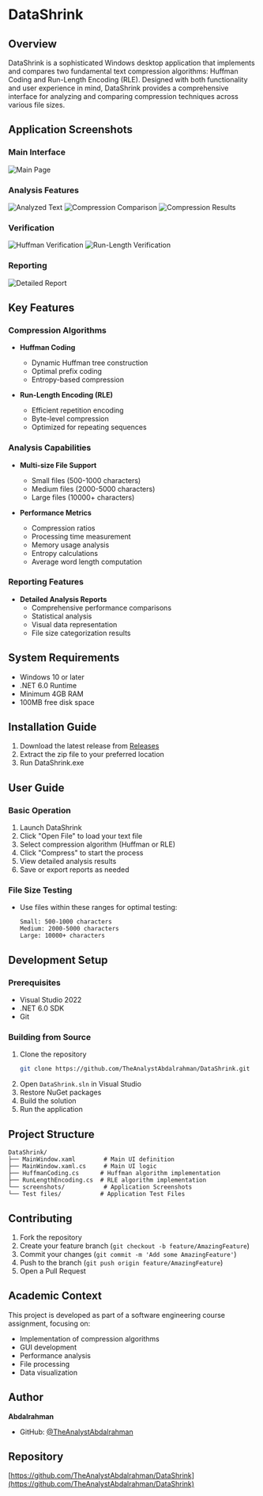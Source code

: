 # DataShrink

## Overview
DataShrink is a sophisticated Windows desktop application that implements and compares two fundamental text compression algorithms: Huffman Coding and Run-Length Encoding (RLE). Designed with both functionality and user experience in mind, DataShrink provides a comprehensive interface for analyzing and comparing compression techniques across various file sizes.

## Application Screenshots

### Main Interface
![Main Page](screenshots/main_page.png)

### Analysis Features
![Analyzed Text](screenshots/analyzed_text.png)
![Compression Comparison](screenshots/compression_comparison.png)
![Compression Results](screenshots/compression_result.png)

### Verification
![Huffman Verification](screenshots/verify_huffman.png)
![Run-Length Verification](screenshots/verify_runlength.png)

### Reporting
![Detailed Report](screenshots/detailed_report.png)

## Key Features

### Compression Algorithms
- **Huffman Coding**
  - Dynamic Huffman tree construction
  - Optimal prefix coding
  - Entropy-based compression
  
- **Run-Length Encoding (RLE)**
  - Efficient repetition encoding
  - Byte-level compression
  - Optimized for repeating sequences

### Analysis Capabilities
- **Multi-size File Support**
  - Small files (500-1000 characters)
  - Medium files (2000-5000 characters)
  - Large files (10000+ characters)

- **Performance Metrics**
  - Compression ratios
  - Processing time measurement
  - Memory usage analysis
  - Entropy calculations
  - Average word length computation

### Reporting Features
- **Detailed Analysis Reports**
  - Comprehensive performance comparisons
  - Statistical analysis
  - Visual data representation
  - File size categorization results

## System Requirements
- Windows 10 or later
- .NET 6.0 Runtime
- Minimum 4GB RAM
- 100MB free disk space

## Installation Guide
1. Download the latest release from [Releases](https://github.com/TheAnalystAbdalrahman/DataShrink/releases)
2. Extract the zip file to your preferred location
3. Run DataShrink.exe

## User Guide

### Basic Operation
1. Launch DataShrink
2. Click "Open File" to load your text file
3. Select compression algorithm (Huffman or RLE)
4. Click "Compress" to start the process
5. View detailed analysis results
6. Save or export reports as needed

### File Size Testing
- Use files within these ranges for optimal testing:
  ```
  Small: 500-1000 characters
  Medium: 2000-5000 characters
  Large: 10000+ characters
  ```

## Development Setup

### Prerequisites
- Visual Studio 2022
- .NET 6.0 SDK
- Git

### Building from Source
1. Clone the repository
   ```bash
   git clone https://github.com/TheAnalystAbdalrahman/DataShrink.git
   ```
2. Open `DataShrink.sln` in Visual Studio
3. Restore NuGet packages
4. Build the solution
5. Run the application

## Project Structure
```
DataShrink/
├── MainWindow.xaml        # Main UI definition
├── MainWindow.xaml.cs     # Main UI logic
├── HuffmanCoding.cs      # Huffman algorithm implementation
├── RunLengthEncoding.cs  # RLE algorithm implementation
└── screenshots/           # Application Screenshots
└── Test files/           # Application Test Files
```

## Contributing
1. Fork the repository
2. Create your feature branch (`git checkout -b feature/AmazingFeature`)
3. Commit your changes (`git commit -m 'Add some AmazingFeature'`)
4. Push to the branch (`git push origin feature/AmazingFeature`)
5. Open a Pull Request

## Academic Context
This project is developed as part of a software engineering course assignment, focusing on:
- Implementation of compression algorithms
- GUI development
- Performance analysis
- File processing
- Data visualization

## Author
**Abdalrahman**
- GitHub: [@TheAnalystAbdalrahman](https://github.com/TheAnalystAbdalrahman)


## Repository
[https://github.com/TheAnalystAbdalrahman/DataShrink](https://github.com/TheAnalystAbdalrahman/DataShrink)
